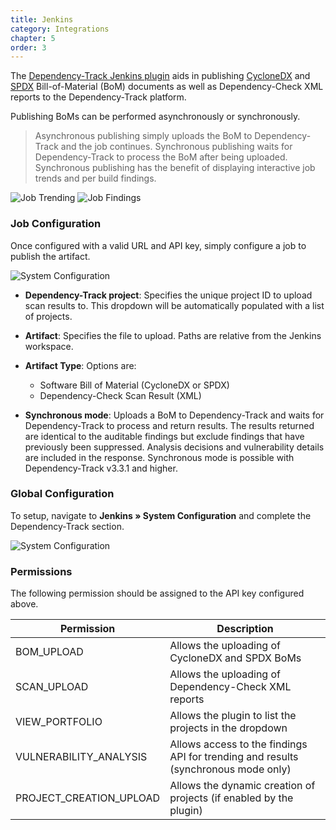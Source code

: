 ```yaml
---
title: Jenkins
category: Integrations
chapter: 5
order: 3
---
```


The [Dependency-Track Jenkins plugin] aids in publishing [CycloneDX] and [SPDX] Bill-of-Material (BoM) documents as 
well as Dependency-Check XML reports to the Dependency-Track platform.

Publishing BoMs can be performed asynchronously or synchronously.

> Asynchronous publishing simply uploads the BoM to Dependency-Track and the job continues. Synchronous publishing
waits for Dependency-Track to process the BoM after being uploaded. Synchronous publishing has the benefit of 
displaying interactive job trends and per build findings.

![Job Trending](/images/screenshots/jenkins-job-trend.png)
![Job Findings](/images/screenshots/jenkins-job-findings.png)

### Job Configuration
Once configured with a valid URL and API key, simply configure a job to publish the artifact.

![System Configuration](/images/screenshots/jenkins-job-publish.png)

* **Dependency-Track project**: Specifies the unique project ID to upload scan results to. This dropdown will be
automatically populated with a list of projects.

* **Artifact**: Specifies the file to upload. Paths are relative from the Jenkins workspace.

* **Artifact Type**: Options are:
  * Software Bill of Material (CycloneDX or SPDX) 
  * Dependency-Check Scan Result (XML)
  
* **Synchronous mode**: Uploads a BoM to Dependency-Track and waits for Dependency-Track to process and return results.
The results returned are identical to the auditable findings but exclude findings that have previously been suppressed. 
Analysis decisions and vulnerability details are included in the response. Synchronous mode is possible with 
Dependency-Track v3.3.1 and higher.
  
### Global Configuration
To setup, navigate to **Jenkins &raquo; System Configuration** and complete the Dependency-Track section.

![System Configuration](/images/screenshots/jenkins-global-odt.png)

### Permissions
The following permission should be assigned to the API key configured above.

| Permission | Description |
| ------|-------------|
| BOM_UPLOAD | Allows the uploading of CycloneDX and SPDX BoMs |
| SCAN_UPLOAD | Allows the uploading of Dependency-Check XML reports |
| VIEW_PORTFOLIO | Allows the plugin to list the projects in the dropdown |
| VULNERABILITY_ANALYSIS | Allows access to the findings API for trending and results (synchronous mode only) |
| PROJECT_CREATION_UPLOAD | Allows the dynamic creation of projects (if enabled by the plugin) |


[CycloneDX]: https://cyclonedx.org
[SPDX]: https://spdx.org
[Dependency-Track Jenkins plugin]: https://wiki.jenkins.io/display/JENKINS/OWASP+Dependency-Track+Plugin

